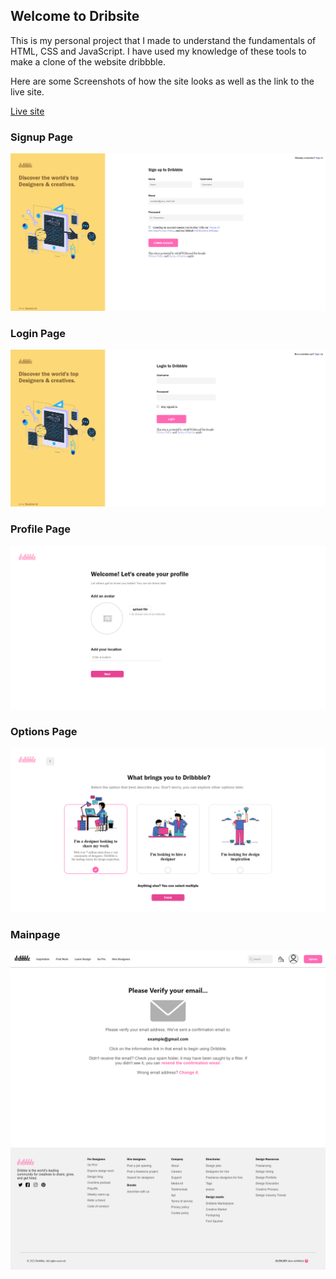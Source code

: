 <h2>Welcome to Dribsite</h2>
<p>
This is my personal project that I made to understand the fundamentals of HTML, CSS and JavaScript. I have used my knowledge of these tools to make a clone of the website dribbble.<br>

Here are some Screenshots of how the site looks as well as the link to the live site.

<a href="https:/\/\zolaontop1.github.io/\dribsite/\">Live site</a>

</p>

<h3>Signup Page</h3>
<img src="./Screenshots/signup.png">

<h3>Login Page</h3>
<img src="./Screenshots/login.png">

<h3>Profile Page</h3>
<img src="./Screenshots/profile.png">

<h3>Options Page</h3> 
<img src="./Screenshots/customize.png">

<h3>Mainpage</h3>
<img src="./Screenshots/mainpage.png">
